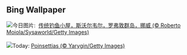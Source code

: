 ## Bing Wallpaper
![](https://www.bing.com/th?id=OHR.LofotenRorbu_ZH-CN7790383976_UHD.jpg&w=1000)今日图片: &nbsp;[传统钓鱼小屋，斯沃尔韦尔，罗弗敦群岛，挪威 (© Roberto Moiola/Sysaworld/Getty Images)](https://www.bing.com/th?id=OHR.LofotenRorbu_ZH-CN7790383976_UHD.jpg)
<br><br/>
![](https://www.bing.com/th?id=OHR.Poinsettia_EN-US0450019921_UHD.jpg&w=1000)Today: [Poinsettias (© Yarygin/Getty Images)](https://www.bing.com/th?id=OHR.Poinsettia_EN-US0450019921_UHD.jpg)
<br><br/>
